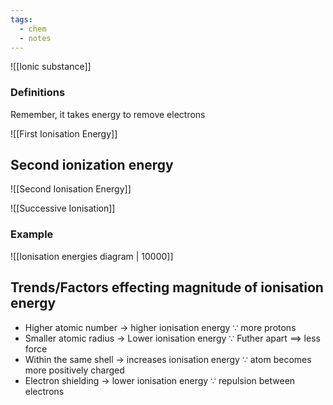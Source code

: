 ```yaml
---
tags:
  - chem
  - notes
---
```

![[Ionic substance]]

### Definitions
Remember, it takes energy to remove electrons

![[First Ionisation Energy]]

## Second ionization energy

![[Second Ionisation Energy]]

![[Successive Ionisation]]

### Example
![[Ionisation energies diagram | 10000]]



## Trends/Factors effecting magnitude of ionisation energy
- Higher atomic number $\rightarrow$ higher ionisation energy $\because$ more protons
- Smaller atomic radius $\rightarrow$ Lower ionisation energy $\because$ Futher apart $\implies$ less force
- Within the same shell $\rightarrow$ increases ionisation energy $\because$ atom becomes more positively charged
- Electron shielding $\rightarrow$ lower ionisation energy $\because$ repulsion between electrons



